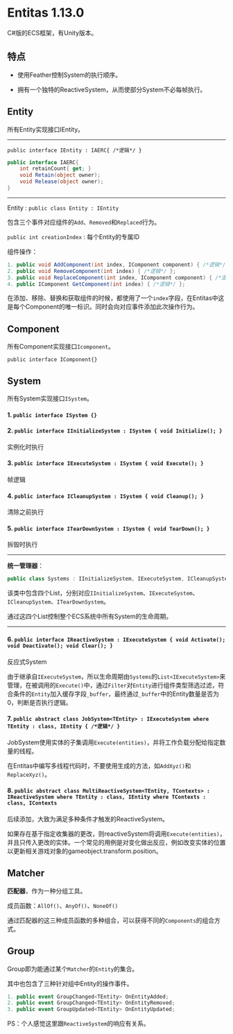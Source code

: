 # Entitas 1.13.0

C#版的ECS框架，有Unity版本。

## 特点

- 使用Feather控制System的执行顺序。

- 拥有一个独特的ReactiveSystem，从而使部分System不必每帧执行。

## Entity

所有Entity实现接口IEntity。

---

`public interface IEntity : IAERC{ /*逻辑*/ }`

```C#
public interface IAERC{
    int retainCount{ get; }
    void Retain(object owner);
    void Release(object owner);
}
```

---

 Entity  : `public class Entity : IEntity`

包含三个事件对应组件的`Add`、`Removed`和`Replaced`行为。

`public int creationIndex` : 每个Entity的专属ID

组件操作：

```C#
1. public void AddComponent(int index, IComponent component) { /*逻辑*/ };
2. public void RemoveComponent(int index) { /*逻辑*/ };
3. public void ReplaceComponent(int index, IComponent component) { /*逻辑*/ };
4. public IComponent GetComponent(int index) { /*逻辑*/ };
```

在添加、移除、替换和获取组件的时候，都使用了一个`index`字段，在Entitas中这是每个Component的唯一标识。同时会向对应事件添加此次操作行为。

## Component

所有Component实现接口`Icomponent`。

`public interface IComponent{}`

## System

所有System实现接口`ISystem`。

#### 1. `public interface ISystem {}`

#### 2. `public interface IInitializeSystem : ISystem { void Initialize(); }`

实例化时执行

#### 3. `public interface IExecuteSystem : ISystem { void Execute(); }`

帧逻辑

#### 4. `public interface ICleanupSystem : ISystem { void Cleanup(); }`

清除之前执行

#### 5. `public interface ITearDownSystem : ISystem { void TearDown(); }`

拆毁时执行

---

**统一管理器**：

```C#
public class Systems : IInitializeSystem, IExecuteSystem, ICleanupSystem, ITearDownSystem { /*逻辑*/ }
```

该类中包含四个List，分别对应`IInitializeSystem`、`IExecuteSystem`、`ICleanupSystem`、`ITearDownSystem`。

通过这四个List控制整个ECS系统中所有System的生命周期。

---

#### 6. `public interface IReactiveSystem : IExecuteSystem { void Activate(); void Deactivate(); void Clear(); }`

反应式System

由于继承自`IExecuteSystem`，所以生命周期由`Systems`的`List<IExecuteSystem>`来管理，在被调用的`Execute()`中，通过`Filter`对`Entity`进行组件类型筛选过滤，符合条件的`Entity`加入缓存字段`_buffer`，最终通过`_buffer`中的Entity数量是否为0，判断是否执行逻辑。

#### 7. `public abstract class JobSystem<TEntity> : IExecuteSystem where TEntity : class, IEntity { /*逻辑*/ }`

JobSystem使用实体的子集调用`Execute(entities)`，并将工作负载分配给指定数量的线程。

在Entitas中编写多线程代码时，不要使用生成的方法，如`AddXyz()`和`ReplaceXyz()`。

#### 8. `public abstract class MultiReactiveSystem<TEntity, TContexts> : IReactiveSystem where TEntity : class, IEntity where TContexts : class, IContexts`

后续添加，大致为满足多种条件才触发的ReactiveSystem。

如果存在基于指定收集器的更改，则reactiveSystem将调用`Execute(entities)`，并且只传入更改的实体。一个常见的用例是对变化做出反应，例如改变实体的位置以更新相关游戏对象的gameobject.transform.position。

## Matcher

**匹配器**，作为一种分组工具。

成员函数：`AllOf()`、`AnyOf()`、`NoneOf()`

通过匹配器的这三种成员函数的多种组合，可以获得不同的`Components`的组合方式。

## Group

Group即为能通过某个`Matcher`的`Entity`的集合。

其中也包含了三种针对组中Entity的操作事件。

```C#
1. public event GroupChanged<TEntity> OnEntityAdded;
2. public event GroupChanged<TEntity> OnEntityRemoved;
3. public event GroupUpdated<TEntity> OnEntityUpdated;
```

PS：个人感觉这里跟`ReactiveSystem`的响应有关系。
